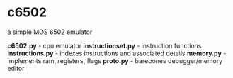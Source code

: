 # c6502
a simple MOS 6502 emulator

**c6502.py** - cpu emulator
**instructionset.py** - instruction functions
**instructions.py** - indexes instructions and associated details
**memory.py** - implements ram, registers, flags
**proto.py** - barebones debugger/memory editor
